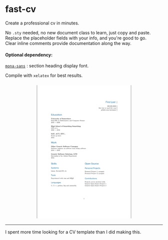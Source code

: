 # fast-cv

Create a professional cv in minutes.

No `.sty` needed, no new document class to learn, just copy and paste.\
Replace the placeholder fields with your info, and you're good to go.\
Clear inline comments provide documentation along the way.

#### Optional dependency:
[`mona-sans`](https://github.com/github/mona-sans) : section heading  display font.

Compile with `xelatex` for best results.

<h3 align="center"><img src="https://github.com/gsobell/fast-cv/blob/home/samples/fast-cv-sample.png" width=60% height=50%></h3>



***

I spent more time looking for a CV template than I did making this.
